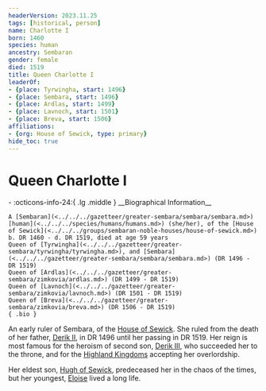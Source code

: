 ```yaml
---
headerVersion: 2023.11.25
tags: [historical, person]
name: Charlotte I
born: 1460
species: human
ancestry: Sembaran
gender: female
died: 1519
title: Queen Charlotte I
leaderOf:
- {place: Tyrwingha, start: 1496}
- {place: Sembara, start: 1496}
- {place: Ardlas, start: 1499}
- {place: Lavnoch, start: 1501}
- {place: Breva, start: 1506}
affiliations:
- {org: House of Sewick, type: primary}
hide_toc: true
---
```


# Queen Charlotte I
<div class="grid cards ext-narrow-margin ext-one-column" markdown>
- :octicons-info-24:{ .lg .middle } __Biographical Information__

    A [Sembaran](<../../../gazetteer/greater-sembara/sembara/sembara.md>) [human](<../../../species/humans/humans.md>) (she/her), of the [House of Sewick](<../../../groups/sembaran-noble-houses/house-of-sewick.md>)  
    b. DR 1460 - d. DR 1519, died at age 59 years  
    Queen of [Tyrwingha](<../../../gazetteer/greater-sembara/tyrwingha/tyrwingha.md>), and [Sembara](<../../../gazetteer/greater-sembara/sembara/sembara.md>) (DR 1496 - DR 1519)  
    Queen of [Ardlas](<../../../gazetteer/greater-sembara/zimkovia/ardlas.md>) (DR 1499 - DR 1519)  
    Queen of [Lavnoch](<../../../gazetteer/greater-sembara/zimkovia/lavnoch.md>) (DR 1501 - DR 1519)  
    Queen of [Breva](<../../../gazetteer/greater-sembara/zimkovia/breva.md>) (DR 1506 - DR 1519)  
    { .bio }

</div>


An early ruler of Sembara, of the [House of Sewick](<../../../groups/sembaran-noble-houses/house-of-sewick.md>). She ruled from the death of her father, [Derik II](<./derik-ii.md>),  in DR 1496 until her passing in DR 1519. Her reign is most famous for the heroism of second son, [Derik III](<./derik-iii.md>), who succeeded her to the throne, and for the [Highland Kingdoms](<../../../gazetteer/greater-sembara/zimkovia/zimkovia.md>) accepting her overlordship.

Her eldest son, [Hugh of Sewick](<./hugh-of-sewick.md>), predeceased her in the chaos of the times, but her youngest, [Eloise](<./eloise.md>) lived a long life.





